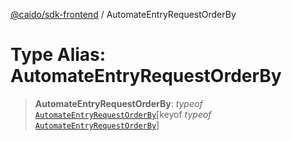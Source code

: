[@caido/sdk-frontend](../index.md) / AutomateEntryRequestOrderBy

# Type Alias: AutomateEntryRequestOrderBy

> **AutomateEntryRequestOrderBy**: *typeof* [`AutomateEntryRequestOrderBy`](../variables/AutomateEntryRequestOrderBy.md)\[keyof *typeof* [`AutomateEntryRequestOrderBy`](../variables/AutomateEntryRequestOrderBy.md)\]
